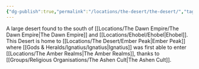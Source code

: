```yaml
---
{"dg-publish":true,"permalink":"/locations/the-desert/the-desert/","tags":["Location","Unexplored"],"noteIcon":"","created":"2024-06-02T23:34:55.841+01:00","updated":"2024-12-13T22:54:26.628+00:00"}
---
```


A large desert found to the south of [[Locations/The Dawn Empire/The Dawn Empire\|The Dawn Empire]] and [[Locations/Ehobel/Ehobel\|Ehobel]]. This Desert is home to [[Locations/The Desert/Ember Peak\|Ember Peak]] where [[Gods & Heralds/Ignatius/Ignatius\|Ignatius]] was first able to enter [[Locations/The Amber Realms\|The Amber Realms]], thanks to [[Groups/Religious Organisations/The Ashen Cult\|The Ashen Cult]]. 